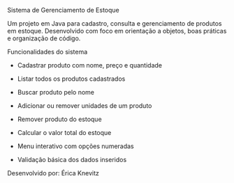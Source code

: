 Sistema de Gerenciamento de Estoque

Um projeto em Java para cadastro, consulta e gerenciamento de produtos em estoque. Desenvolvido com foco em orientação a objetos, boas práticas e organização de código.

Funcionalidades do sistema
* Cadastrar produto com nome, preço e quantidade

* Listar todos os produtos cadastrados

* Buscar produto pelo nome

* Adicionar ou remover unidades de um produto

* Remover produto do estoque

* Calcular o valor total do estoque

* Menu interativo com opções numeradas

* Validação básica dos dados inseridos

Desenvolvido por: Érica Knevitz
